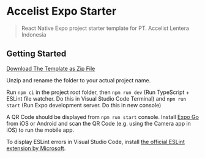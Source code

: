 # Accelist Expo Starter

> React Native Expo project starter template for PT. Accelist Lentera Indonesia

## Getting Started

[Download The Template as Zip File](https://github.com/accelist/expo-starter/archive/refs/heads/main.zip)

Unzip and rename the folder to your actual project name.

Run `npm ci` in the project root folder, then `npm run dev` (Run TypeScript + ESLint file watcher. Do this in Visual Studio Code Terminal) and `npm run start` (Run Expo development server. Do this in new console)

A QR Code should be displayed from `npm run start` console. Install [Expo Go](https://expo.dev/client) from iOS or Android and scan the QR Code (e.g. using the Camera app in iOS) to run the mobile app.

To display ESLint errors in Visual Studio Code, install [the official ESLint extension by Microsoft](https://marketplace.visualstudio.com/items?itemName=dbaeumer.vscode-eslint).
